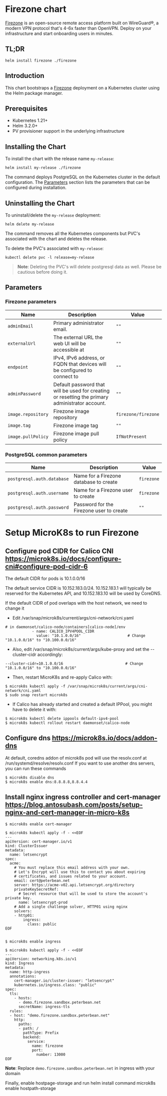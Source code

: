 # Firezone chart
[Firezone](https://www.firezone.dev/) is an open-source remote access platform built on WireGuard®, a modern VPN protocol that's 4-6x faster than OpenVPN. Deploy on your infrastructure and start onboarding users in minutes.

## TL;DR

```console
helm install firezone ./firezone
```

## Introduction

This chart bootstraps a [Firezone](https://www.firezone.dev/) deployment on a Kubernetes cluster using the Helm package manager.

## Prerequisites

- Kubernetes 1.21+
- Helm 3.2.0+
- PV provisioner support in the underlying infrastructure

## Installing the Chart

To install the chart with the release name `my-release`:

```console
helm install my-release ./firezone
```

The command deploys PostgreSQL on the Kubernetes cluster in the default configuration. The [Parameters](#parameters) section lists the parameters that can be configured during installation.

## Uninstalling the Chart

To uninstall/delete the `my-release` deployment:

```console
helm delete my-release
```

The command removes all the Kubernetes components but PVC's associated with the chart and deletes the release.

To delete the PVC's associated with `my-release`:

```console
kubectl delete pvc -l release=my-release
```

> **Note**: Deleting the PVC's will delete postgresql data as well. Please be cautious before doing it.

## Parameters
### Firezone parameters

| Name                     | Description                                                                                      | Value              |
| ------------------------ | ------------------------------------------------------------------------------------------------ | ------------------ |
| `adminEmail `            | Primary administrator email.                                                                     | `""`               |
| `externalUrl`            | The external URL the web UI will be accessible at                                                | `""`               |
| `endpoint`               | IPv4, IPv6 address, or FQDN that devices will be configured to connect to                        | `""`               |
| `adminPassword`          | Default password that will be used for creating or resetting the primary administrator account.  | `""`               |
| `image.repository`       | Firezone image repository                                                                        | `firezone/firezone`|
| `image.tag`              | Firezone image tag                                                                               | `""`               |
| `image.pullPolicy`       | Firezone image pull policy                                                                       | `IfNotPresent`     |


### PostgreSQL common parameters

| Name                           | Description                                        | Value           |
| ------------------------------ | -------------------------------------------------- | --------------- |
| `postgresql.auth.database`     | Name for a Firezone database to create             | `firezone`    |
| `postgresql.auth.username`     | Name for a Firezone user to create                 | `firezone`    |
| `postgresql.auth.password`     | Password for the Firezone user to create           | `""`            |


# Setup MicroK8s to run Firezone
## Configure pod CIDR for Calico CNI https://microk8s.io/docs/configure-cni#configure-pod-cidr-6
The default CIDR for pods is 10.1.0.0/16

The default service CIDR is 10.152.183.0/24. 10.152.183.1 will typically be reserved for the Kubernetes API, and 10.152.183.10 will be used by CoreDNS.

If the default CIDR of pod overlaps with the host network, we need to change it
- Edit /var/snap/microk8s/current/args/cni-network/cni.yaml
```
# in daemonset/calico-node/containers[calico-node]/env
            - name: CALICO_IPV4POOL_CIDR
              value: "10.1.0.0/16"                     # Change "10.1.0.0/16" to "10.100.0.0/16"
```
- Also, edit /var/snap/microk8s/current/args/kube-proxy and set the --cluster-cidr accordingly:
```
--cluster-cidr=10.1.0.0/16                            # Change "10.1.0.0/16" to "10.100.0.0/16"
```
- Then, restart MicroK8s and re-apply Calico with:
```
$ microk8s kubectl apply -f /var/snap/microk8s/current/args/cni-network/cni.yaml
$ sudo snap restart microk8s
```
- If Calico has already started and created a default IPPool, you might have to delete it with:
```
$ microk8s kubectl delete ippools default-ipv4-pool
$ microk8s kubectl rollout restart daemonset/calico-node
```

## Configure dns https://microk8s.io/docs/addon-dns
At default, coredns addon of microk8s pod will use the resolv.conf at /run/systemd/resolve/resolv.conf
If you want to use another dns servers, you can run these commands

```
$ microk8s disable dns
$ microk8s enable dns:8.8.8.8,8.8.4.4
```

## Install nginx ingress controller and cert-manager https://blog.antosubash.com/posts/setup-nginx-and-cert-manager-in-micro-k8s

```
$ microk8s enable cert-manager

$ microk8s kubectl apply -f - <<EOF
---
apiVersion: cert-manager.io/v1
kind: ClusterIssuer
metadata:
  name: letsencrypt
spec:
  acme:
    # You must replace this email address with your own.
    # Let's Encrypt will use this to contact you about expiring
    # certificates, and issues related to your account.
    email: cert@peterbean.net
    server: https://acme-v02.api.letsencrypt.org/directory
    privateKeySecretRef:
      # Secret resource that will be used to store the account's private key.
      name: letsencrypt-prod
    # Add a single challenge solver, HTTP01 using nginx
    solvers:
    - http01:
        ingress:
          class: public
EOF


$ microk8s enable ingress

$ microk8s kubectl apply -f - <<EOF
---
apiVersion: networking.k8s.io/v1
kind: Ingress
metadata:
  name: http-ingress
  annotations:
    cert-manager.io/cluster-issuer: "letsencrypt"
    kubernetes.io/ingress.class: "public"
spec:
  tls:
    - hosts:
      - demo.firezone.sandbox.peterbean.net
      secretName: ingress-tls
  rules:
  - host: "demo.firezone.sandbox.peterbean.net"
    http:
      paths:
      - path: /
        pathType: Prefix
        backend:
          service:
            name: firezone
            port:
              number: 13000
EOF
```

**Note**: Replace `demo.firezone.sandbox.peterbean.net` in ingress with your domain

Finally, enable hostpage-storage and run helm install command
microk8s enable hostpath-storage
